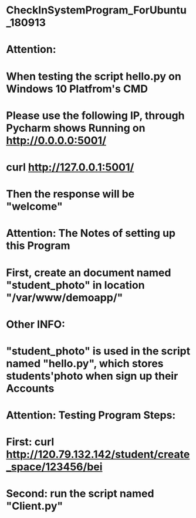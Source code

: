 # CheckInSystemProgram_ForUbuntu_180913

# Attention:
#   When testing the script hello.py on Windows 10 Platfrom's CMD
#   Please use the following IP, through Pycharm shows Running on http://0.0.0.0:5001/
#       curl http://127.0.0.1:5001/
#   Then the response will be "welcome"

# Attention:    The Notes of setting up this Program
#   First, create an document named "student_photo" in location "/var/www/demoapp/"
#   Other INFO:
#       "student_photo" is used in the script named "hello.py", which stores students'photo when sign up their Accounts

# Attention:    Testing Program Steps:
#   First: curl http://120.79.132.142/student/create_space/123456/bei
#   Second: run the script named "Client.py"
